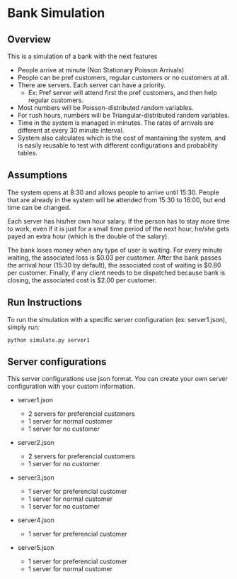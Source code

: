 Bank Simulation
===============

Overview
--------

This is a simulation of a bank with the next features

 - People arrive at minute (Non Stationary Poisson Arrivals)
 - People can be pref customers, regular customers or no customers at all.
 - There are servers. Each server can have a priority.
	 - Ex: Pref server will attend first the pref customers, and then help regular customers.
 - Most numbers will be Poisson-distributed random variables.
 - For rush hours, numbers will be Triangular-distributed random variables.
 - Time in the system is managed in minutes. The rates of arrivals are different at every 30 minute interval.
 - System also calculates which is the cost of mantaining the system, and is easily reusable to test with different configurations and probability tables.


Assumptions
--------
The system opens at 8:30 and allows people to arrive until 15:30. People that are already in the system will be attended from 15:30 to 16:00, but end time can be changed.

Each server has his/her own hour salary. If the person has to stay more time to work, even if it is just for a small time period of the next hour, he/she gets payed an extra hour (which is the double of the salary).

The bank loses money when any type of user is waiting. For every minute waiting, the associated loss is \$0.03 per customer. After the bank passes the arrival hour (15:30 by default), the associated cost of waiting is \$0.80 per customer. Finally, if any client needs to be dispatched because bank is closing, the associated cost is \$2.00 per customer. 



Run Instructions
----------------
To run the simulation with a specific server configuration (ex: server1.json), simply run:

    python simulate.py server1


Server configurations
---------------------
This server configurations use json format. You can create your own server configuration with your custom information.

 - server1.json
	
	 - 2 servers for preferencial customers 		
	 - 1 server for normal customer
	 - 1 server for no customer
	
 - server2.json 		
	 - 2 servers for preferencial customers 		
	 - 1 server for no customer 	
 
 - server3.json 	
	 - 1 server for preferencial customer
	 -  1 server for normal customer 		
	 - 1 server for no customer

 - server4.json
	 - 1 server for preferencial customer

 - server5.json
	 - 1 server for preferencial customer
	 - 1 server for normal customer





